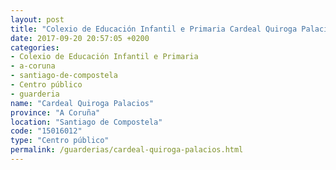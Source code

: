 ```yaml
---
layout: post
title: "Colexio de Educación Infantil e Primaria Cardeal Quiroga Palacios"
date: 2017-09-20 20:57:05 +0200
categories:
- Colexio de Educación Infantil e Primaria
- a-coruna
- santiago-de-compostela
- Centro público
- guarderia
name: "Cardeal Quiroga Palacios"
province: "A Coruña"
location: "Santiago de Compostela"
code: "15016012"
type: "Centro público"
permalink: /guarderias/cardeal-quiroga-palacios.html
---
```

